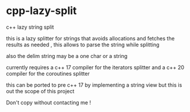 # cpp-lazy-split
c++ lazy string split

this is a lazy splitter for strings that avoids allocations and fetches the results as needed , this allows to parse the string while splitting

also the delim string may be a one char or a string

currently requires a c++ 17 compiler for the iterators splitter and a c++ 20 compiler for the coroutines splitter

this can be ported to pre c++ 17 by implementing a string view but this is out the scope of this project

Don't copy without contacting me !
